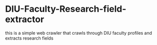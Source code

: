 # DIU-Faculty-Research-field-extractor
this is a simple web crawler that crawls through DIU faculty profiles and extracts research fields
